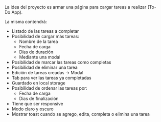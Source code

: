 La idea del proyecto es armar una página para cargar tareas a realizar (To-Do App).

La misma contendrá:

-   Listado de las tareas a completar
-   Posibilidad de cargar más tareas:
    -   Nombre de la tarea
    -   Fecha de carga
    -   Días de duración
    -   Mediante una modal
-   Posibilidad de marcar las tareas como completas
-   Posibilidad de eliminar una tarea
-   Edición de tareas creadas -> Modal
-   Tab para ver las tareas ya completadas
-   Guardado en local storage
-   Posibilidad de ordenar las tareas por:
    -   Fecha de carga
    -   Dias de finalización
-   Tiene que ser responsive
-   Modo claro y oscuro
-   Mostrar toast cuando se agrego, edita, completa o elimina una tarea
